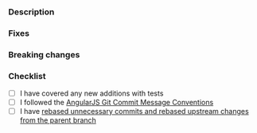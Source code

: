 ### Description

### Fixes

<!-- list out issue numbers e.g. #102, #2 -->
<!-- feel free to remove or leave blank if this doesn't apply -->

### Breaking changes

<!-- feel free to remove or leave blank if this doesn't apply -->

### Checklist

- [ ] I have covered any new additions with tests
- [ ] I followed the [AngularJS Git Commit Message Conventions](https://docs.google.com/document/d/1QrDFcIiPjSLDn3EL15IJygNPiHORgU1_OOAqWjiDU5Y/edit)
- [ ] I have [rebased unnecessary commits and rebased upstream changes from the parent branch](https://www.atlassian.com/git/tutorials/merging-vs-rebasing#workflow-walkthrough)
